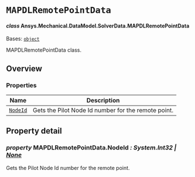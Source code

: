 # `MAPDLRemotePointData`

<a id="ansys.mechanical.stubs.v242.Ansys.Mechanical.DataModel.SolverData.MAPDLRemotePointData"></a>

#### *class* Ansys.Mechanical.DataModel.SolverData.MAPDLRemotePointData

Bases: [`object`](https://docs.python.org/3/library/functions.html#object)

MAPDLRemotePointData class.

<!-- !! processed by numpydoc !! -->

<a id="overview"></a>

## Overview

### Properties

| Name | Description |
|-----------------------------------------------------------------------------------------------------------------------------|-------------------------------------------------------|
| [`NodeId`](#MAPDLRemotePointData.NodeId)   | Gets the Pilot Node Id number for the remote point.   |

<a id="property-detail"></a>

## Property detail

<a id="MAPDLRemotePointData.NodeId"></a>

### *property* MAPDLRemotePointData.NodeId *: System.Int32 | [None](https://docs.python.org/3/library/constants.html#None)*

Gets the Pilot Node Id number for the remote point.

<!-- !! processed by numpydoc !! -->

